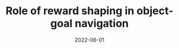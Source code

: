 ---
title: "Role of reward shaping in object-goal navigation"
collection: publications
permalink: /publication/2022-06-01-Role-of-reward-shaping-in-object-goal-navigation
date: 2022-06-01
venue: 'In <em>Embodied AI Workshop, Conference on Computer Vision and Pattern Recognition (CVPR), 2022</em>.'
paperurl: 'https://arxiv.org/pdf/2207.08021.pdf'
link: 'https://embodied-ai.org/papers/2022/18.pdf'
authors: 'Srirangan Madhavan,  <strong>Anwesan Pal</strong>,  Henrik I. Christensen.'
---